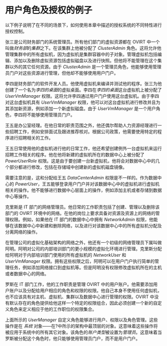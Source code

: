 # 用户角色及授权的例子

以下例子说明了在不同的场景下，如何使用本章中描述的授权系统的不同特性进行授权控制。

张三是公司财务部门的系统管理员。所有他们部门的虚拟资源都在 OVIRT
中一个叫做*财务部*的*集群*之下。在该集群上他被分配了 *ClusterAdmin*
角色。这将允许他管理集群中的所有虚拟机，因为虚拟机是集群容器中的子对象。管理虚拟机包括编辑、添加以及删除虚拟资源包括虚拟磁盘以及进行快照。但他将不能管理在这个集群以外的其它任何资源。由于
*ClusterAdmin*
是一个管理员角色，他能够使用管理员门户对这些资源进行管理，但他却不能够使用用户门户。

李四是财务部门的软件开发人员。他使用虚拟机来编译并测试他的程序。张三为他创建了一个名为*李四的桌面*的虚拟桌面。李四在*李四的桌面*这台虚拟机上被分配了
*UserVmManager*
权限。这将允许李四通过用户门户使用这台虚拟机。由于李四对这台虚拟机具有
*UserVmManager*
权限，他可以对这台虚拟机进行修改并且为其添加新资源，例如添加一个新虚拟磁盘。由于
*UserVmManager* 是一个用户角色，李四将不能够使用管理员门户。

王五是办公室经理。在他日常的职责范围之外，他还偶尔帮助人力资源经理进行一些招聘工作，例如安排面试及跟进推荐核对。根据公司政策，他需要使用特定的程序进行招聘相关的工作。

王五日常使用他的虚拟机进行他的日常工作，他还希望创建例外一台虚拟机来运行招聘工作相关的程序。他在他将新建的虚拟机所在的数据中心上被分配了
*PowerUserRole*
权限。这是由于要创建一台新虚拟机，他将会对数据中心中的几个部分都进行修改，包括在存储域中创建新的虚拟机磁盘镜像。

需要注意的是，这和分配给王五 *DataCenterAdmin*
权限是不一样的。作为数据中心的
*PowerUser*，王五能够登录用户门户并对该数据中心中的虚拟机进行虚拟机相关的操作。他不能够进行数据中心层面上的操作，例如添加主机或者存储到数据中心等操作。

克里斯是 IT
部门的网络管理员。他日常的工作职责包括了创建、管理以及删除该部门的 OVIRT
环境中的网络。在他的岗位上要求具备对资源及资源上的网络的管理权限。例如，如果他在
IT 部门的数据中心中拥有 *NetworkAdmin*
权限，他能够在该数据中心中新建和删除网络，以及进行对该数据中心中的所有虚拟机分配及分离网络的操作。

在管理公司的虚拟化基础架构的网络之外，他还有一个初级的网络管理员下属叫做阿明。阿明对公司的内部培训部门的更小规模的虚拟化环境进行管理。克里斯分配给阿明对于内部培训部门使用的所有虚拟机的
*NetworkUser* 和 *UserVmManager*
权限。拥有这些权限之后，阿明可以在用户门户执行简单的管理任务，例如添加网络接口到虚拟机等。但是阿明没有权限修改虚拟机所在的主机或者数据中心的网络。

罗斯在 IT 部门工作，他的工作职责是管理 OVIRT
中的用户账户。他需要添加用户账户以及分配给用户相应的角色和权限的权限。他自己本身不使用任何虚拟机，也不应该具有对主机、虚拟机、集群以及数据中心进行管理的权限。OVIRT
中没有默认存在的角色提供给他这样一个特定的权限组合，因此必须创建一个新的自定义角色来定义相应于他的工作职位的权限集合。

上面所示的 *UserManager*
自定义角色能够进行用户、权限以及角色管理。这些操作是在 *系统*
对象——在?中所示的架构中最顶层的对象。这意味着这些操作将被应用于系统中的所有其它对象。该角色的*账户类型*被设置为*管理员*。这意味着当罗斯被分配这个角色时，他只能够使用管理员门户，而不是用户门户。

